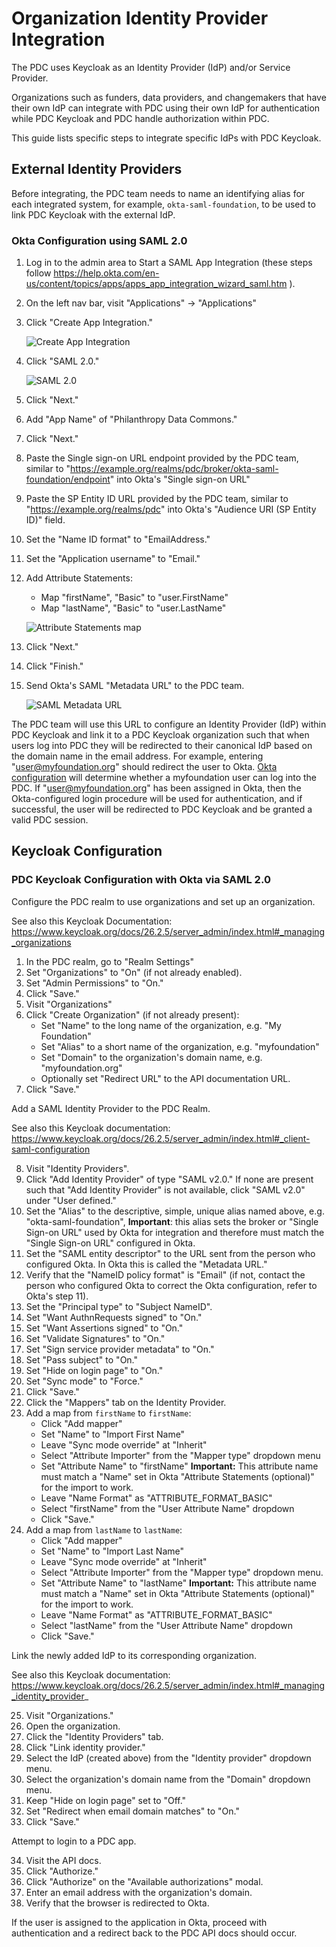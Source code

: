 # Organization Identity Provider Integration

The PDC uses Keycloak as an Identity Provider (IdP) and/or Service Provider.

Organizations such as funders, data providers, and changemakers that have their
own IdP can integrate with PDC using their own IdP for authentication while PDC
Keycloak and PDC handle authorization within PDC.

This guide lists specific steps to integrate specific IdPs with PDC Keycloak.

## External Identity Providers

Before integrating, the PDC team needs to name an identifying alias for each
integrated system, for example, `okta-saml-foundation`, to be used to link
PDC Keycloak with the external IdP.

### Okta Configuration using SAML 2.0

1. Log in to the admin area to Start a SAML App Integration (these steps follow
   https://help.okta.com/en-us/content/topics/apps/apps_app_integration_wizard_saml.htm
   ).
2. On the left nav bar, visit "Applications" -> "Applications"
3. Click "Create App Integration."

   ![Create App Integration](images/okta_create_app_integration.png)

4. Click "SAML 2.0."

   ![SAML 2.0](images/okta_create_a_new_app_integration_SAML.png)

5. Click "Next."
6. Add "App Name" of "Philanthropy Data Commons."
7. Click "Next."
8. Paste the Single sign-on URL endpoint provided by the PDC team, similar to
   "https://example.org/realms/pdc/broker/okta-saml-foundation/endpoint"
   into Okta's "Single sign-on URL"
9. Paste the SP Entity ID URL provided by the PDC team, similar to
   "https://example.org/realms/pdc" into Okta's "Audience URI (SP Entity ID)"
   field.
10. Set the "Name ID format" to "EmailAddress."
11. Set the "Application username" to "Email."
12. Add Attribute Statements:
    - Map "firstName", "Basic" to "user.FirstName"
    - Map "lastName", "Basic" to "user.LastName"

    ![Attribute Statements map](images/okta_attribute_statements.png)

13. Click "Next."
14. Click "Finish."
15. Send Okta's SAML "Metadata URL" to the PDC team.

    ![SAML Metadata URL](images/okta_metadata_url.png)

The PDC team will use this URL to configure an Identity Provider (IdP) within
PDC Keycloak and link it to a PDC Keycloak organization such that when users log
into PDC they will be redirected to their canonical IdP based on the domain name
in the email address. For example, entering "user@myfoundation.org" should
redirect the user to Okta. [Okta
configuration](https://help.okta.com/en-us/content/topics/users-groups-profiles/usgp-assign-apps.htm)
will determine whether a myfoundation user can log into the PDC. If
"user@myfoundation.org" has been assigned in Okta, then the Okta-configured
login procedure will be used for authentication, and if successful, the user will
be redirected to PDC Keycloak and be granted a valid PDC session.

## Keycloak Configuration

### PDC Keycloak Configuration with Okta via SAML 2.0

Configure the PDC realm to use organizations and set up an organization.

See also this Keycloak Documentation:
https://www.keycloak.org/docs/26.2.5/server_admin/index.html#_managing_organizations

1. In the PDC realm, go to "Realm Settings"
2. Set "Organizations" to "On" (if not already enabled).
3. Set "Admin Permissions" to "On."
4. Click "Save."
5. Visit "Organizations"
6. Click "Create Organization" (if not already present):
   - Set "Name" to the long name of the organization, e.g. "My Foundation"
   - Set "Alias" to a short name of the organization, e.g. "myfoundation"
   - Set "Domain" to the organization's domain name, e.g. "myfoundation.org"
   - Optionally set "Redirect URL" to the API documentation URL.
7. Click "Save."

Add a SAML Identity Provider to the PDC Realm.

See also this Keycloak documentation:
https://www.keycloak.org/docs/26.2.5/server_admin/index.html#_client-saml-configuration

8. Visit "Identity Providers".
9. Click "Add Identity Provider" of type "SAML v2.0." If none are present such
   that "Add Identity Provider" is not available, click "SAML v2.0" under "User
   defined."
10. Set the "Alias" to the descriptive, simple, unique alias named above, e.g.
    "okta-saml-foundation", **Important**: this alias sets the broker or
    "Single Sign-on URL" used by Okta for integration and therefore must match
    the "Single Sign-on URL" configured in Okta.
11. Set the "SAML entity descriptor" to the URL sent from the person who
    configured Okta. In Okta this is called the "Metadata URL."
12. Verify that the "NameID policy format" is "Email" (if not, contact the person
    who configured Okta to correct the Okta configuration, refer to Okta's step
    11).
13. Set the "Principal type" to "Subject NameID".
14. Set "Want AuthnRequests signed" to "On."
15. Set "Want Assertions signed" to "On."
16. Set "Validate Signatures" to "On."
17. Set "Sign service provider metadata" to "On."
18. Set "Pass subject" to "On."
19. Set "Hide on login page" to "On."
20. Set "Sync mode" to "Force."
21. Click "Save."
22. Click the "Mappers" tab on the Identity Provider.
23. Add a map from `firstName` to `firstName`:
    - Click "Add mapper"
    - Set "Name" to "Import First Name"
    - Leave "Sync mode override" at "Inherit"
    - Select "Attribute Importer" from the "Mapper type" dropdown menu
    - Set "Attribute Name" to "firstName" **Important:** This attribute name
      must match a "Name" set in Okta "Attribute Statements (optional)" for the
      import to work.
    - Leave "Name Format" as "ATTRIBUTE_FORMAT_BASIC"
    - Select "firstName" from the "User Attribute Name" dropdown
    - Click "Save."
24. Add a map from `lastName` to `lastName`:
    - Click "Add mapper"
    - Set "Name" to "Import Last Name"
    - Leave "Sync mode override" at "Inherit"
    - Select "Attribute Importer" from the "Mapper type" dropdown menu.
    - Set "Attribute Name" to "lastName" **Important:** This attribute name must
      match a "Name" set in Okta "Attribute Statements (optional)" for the import to
      work.
    - Leave "Name Format" as "ATTRIBUTE_FORMAT_BASIC"
    - Select "lastName" from the "User Attribute Name" dropdown
    - Click "Save."

Link the newly added IdP to its corresponding organization.

See also this Keycloak documentation:
https://www.keycloak.org/docs/26.2.5/server_admin/index.html#_managing_identity_provider_

25. Visit "Organizations."
26. Open the organization.
27. Click the "Identity Providers" tab.
28. Click "Link identity provider."
29. Select the IdP (created above) from the "Identity provider" dropdown menu.
30. Select the organization's domain name from the "Domain" dropdown menu.
31. Keep "Hide on login page" set to "Off."
32. Set "Redirect when email domain matches" to "On."
33. Click "Save."

Attempt to login to a PDC app.

34. Visit the API docs.
35. Click "Authorize."
36. Click "Authorize" on the "Available authorizations" modal.
37. Enter an email address with the organization's domain.
38. Verify that the browser is redirected to Okta.

If the user is assigned to the application in Okta, proceed with authentication
and a redirect back to the PDC API docs should occur.
